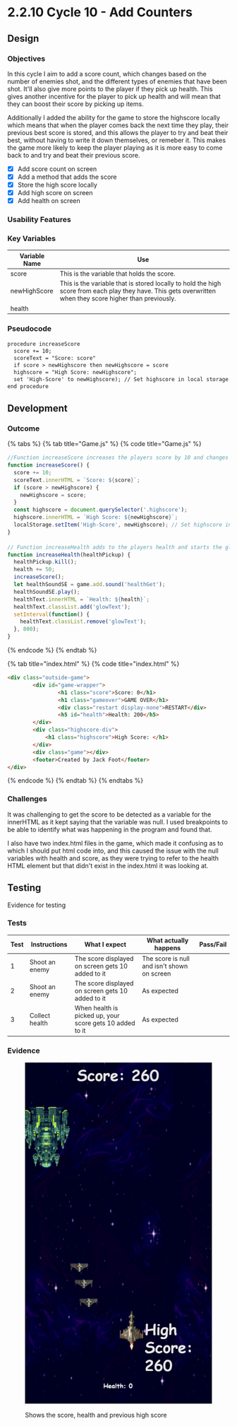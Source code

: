 # 2.2.10 Cycle 10 - Add Counters

## Design

### Objectives

In this cycle I aim to add a score count, which changes based on the number of enemies shot, and the different types of enemies that have been shot. It'll also give more points to the player if they pick up health. This gives another incentive for the player to pick up health and will mean that they can boost their score by picking up items.

Additionally I added the ability for the game to store the highscore locally which means that when the player comes back the next time they play, their previous best score is stored, and this allows the player to try and beat their best, without having to write it down themselves, or remeber it. This makes the game more likely to keep the player playing as it is more easy to come back to and try and beat their previous score.&#x20;

* [x] Add score count on screen
* [x] Add a method that adds the score
* [x] Store the high score locally
* [x] Add high score on screen
* [x] Add health on screen

### Usability Features

### Key Variables

| Variable Name | Use                                                                                                                                                        |
| ------------- | ---------------------------------------------------------------------------------------------------------------------------------------------------------- |
| score         | This is the variable that holds the score.                                                                                                                 |
| newHighScore  | This is the variable that is stored locally to hold the high score from each play they have. This gets overwritten when they score higher than previously. |
| health        |                                                                                                                                                            |

### Pseudocode

```
procedure increaseScore
  score += 10;
  scoreText = "Score: score"
  if score > newHighscore then newHighscore = score  
  highscore = "High Score: newHighscore";
  set 'High-Score' to newHighscore); // Set highscore in local storage
end procedure
```

## Development

### Outcome

{% tabs %}
{% tab title="Game.js" %}
{% code title="Game.js" %}
```javascript
//Function increaseScore increases the players score by 10 and changes the high score variable in index.html
function increaseScore() {
  score += 10;
  scoreText.innerHTML = `Score: ${score}`;
  if (score > newHighscore) {
    newHighscore = score;
  }
  const highscore = document.querySelector('.highscore');
  highscore.innerHTML = `High Score: ${newHighscore}`;
  localStorage.setItem('High-Score', newHighscore); // Set highscore in local storage
}

// Function increaseHealth adds to the players health and starts the glow animation for health in the index.html
function increaseHealth(healthPickup) {
  healthPickup.kill();
  health += 50;
  increaseScore();
  let healthSoundSE = game.add.sound('healthGet');
  healthSoundSE.play();
  healthText.innerHTML = `Health: ${health}`;
  healthText.classList.add('glowText');
  setInterval(function() {
    healthText.classList.remove('glowText');
  }, 800);
}
```
{% endcode %}
{% endtab %}

{% tab title="index.html" %}
{% code title="index.html" %}
```html
<div class="outside-game">    
        <div id="game-wrapper">
                <h1 class="score">Score: 0</h1>
                <h1 class="gameover">GAME OVER</h1>
                <div class="restart display-none">RESTART</div>
                <h5 id="health">Health: 200</h5>
        </div>
        <div class="highscore-div">
            <h1 class="highscore">High Score: </h1>
        </div>
        <div class="game"></div>
        <footer>Created by Jack Foot</footer>
</div>
```
{% endcode %}
{% endtab %}
{% endtabs %}

### Challenges

It was challenging to get the score to be detected as a variable for the innerHTML as it kept saying that the variable was null. I used breakpoints to be able to identify what was happening in the program and found that.

I also have two index.html files in the game, which made it confusing as to which I should put html code into, and this caused the issue with the null variables with health and score, as they were trying to refer to the health HTML element but that didn't exist in the index.html it was looking at.&#x20;

## Testing

Evidence for testing

### Tests

<table><thead><tr><th>Test</th><th>Instructions</th><th>What I expect</th><th>What actually happens</th><th data-type="select">Pass/Fail</th></tr></thead><tbody><tr><td>1</td><td>Shoot an enemy</td><td>The score displayed on screen gets 10 added to it</td><td>The score is null and isn't shown on screen</td><td></td></tr><tr><td>2</td><td>Shoot an enemy</td><td>The score displayed on screen gets 10 added to it</td><td>As expected</td><td></td></tr><tr><td>3</td><td>Collect health</td><td>When health is picked up, your score gets 10 added to it</td><td>As expected</td><td></td></tr></tbody></table>

### Evidence

<figure><img src="../.gitbook/assets/image (1).png" alt=""><figcaption><p>Shows the score, health and previous high score</p></figcaption></figure>
